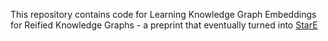 This repository contains code for Learning Knowledge Graph Embeddings for Reified Knowledge Graphs - a preprint that eventually turned into [StarE](https://github.com/migalkin/StarE/) 
